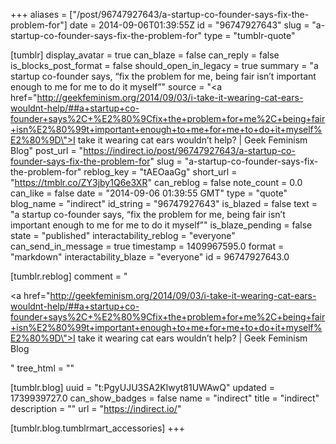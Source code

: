 +++
aliases = ["/post/96747927643/a-startup-co-founder-says-fix-the-problem-for"]
date = 2014-09-06T01:39:55Z
id = "96747927643"
slug = "a-startup-co-founder-says-fix-the-problem-for"
type = "tumblr-quote"

[tumblr]
display_avatar = true
can_blaze = false
can_reply = false
is_blocks_post_format = false
should_open_in_legacy = true
summary = "a startup co-founder says, “fix the problem for me, being fair isn’t important enough to me for me to do it myself”"
source = "<a href=\"http://geekfeminism.org/2014/09/03/i-take-it-wearing-cat-ears-wouldnt-help/##a+startup+co-founder+says%2C+%E2%80%9Cfix+the+problem+for+me%2C+being+fair+isn%E2%80%99t+important+enough+to+me+for+me+to+do+it+myself%E2%80%9D\">I take it wearing cat ears wouldn’t help? | Geek Feminism Blog</a>"
post_url = "https://indirect.io/post/96747927643/a-startup-co-founder-says-fix-the-problem-for"
slug = "a-startup-co-founder-says-fix-the-problem-for"
reblog_key = "tAEOaaGg"
short_url = "https://tmblr.co/ZY3jby1Q6e3XR"
can_reblog = false
note_count = 0.0
can_like = false
date = "2014-09-06 01:39:55 GMT"
type = "quote"
blog_name = "indirect"
id_string = "96747927643"
is_blazed = false
text = "a startup co-founder says, “fix the problem for me, being fair isn’t important enough to me for me to do it myself”"
is_blaze_pending = false
state = "published"
interactability_reblog = "everyone"
can_send_in_message = true
timestamp = 1409967595.0
format = "markdown"
interactability_blaze = "everyone"
id = 96747927643.0

[tumblr.reblog]
comment = "<p><a href=\"http://geekfeminism.org/2014/09/03/i-take-it-wearing-cat-ears-wouldnt-help/##a+startup+co-founder+says%2C+%E2%80%9Cfix+the+problem+for+me%2C+being+fair+isn%E2%80%99t+important+enough+to+me+for+me+to+do+it+myself%E2%80%9D\">I take it wearing cat ears wouldn’t help? | Geek Feminism Blog</a></p>"
tree_html = ""

[tumblr.blog]
uuid = "t:PgyUJU3SA2Klwyt81UWAwQ"
updated = 1739939727.0
can_show_badges = false
name = "indirect"
title = "indirect"
description = ""
url = "https://indirect.io/"

[tumblr.blog.tumblrmart_accessories]
+++
